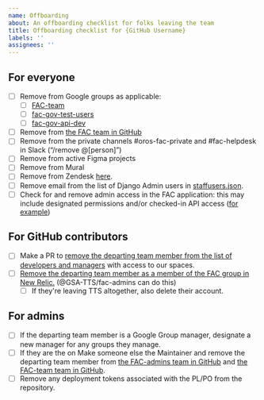 ```yaml
---
name: Offboarding
about: An offboarding checklist for folks leaving the team
title: Offboarding checklist for {GitHub Username}
labels: ''
assignees: ''
---
```


## For everyone

- [ ] Remove from Google groups as applicable:
  - [ ] [FAC-team](https://groups.google.com/a/gsa.gov/g/fac-team/members) 
  - [ ] [fac-gov-test-users](https://groups.google.com/a/gsa.gov/g/fac-gov-test-users/members)
  - [ ] [fac-gov-api-dev](https://groups.google.com/a/gsa.gov/g/fac-gov-api-dev)
- [ ] Remove from [the FAC team in GitHub](https://github.com/orgs/GSA-TTS/teams/fac-team/members)
- [ ] Remove from the private channels #oros-fac-private and #fac-helpdesk in Slack (“/remove @[person]”)
- [ ] Remove from active Figma projects
- [ ] Remove from Mural
- [ ] Remove from Zendesk [here](https://fac-gov.zendesk.com/admin/people/team/members).
- [ ] Remove email from the list of Django Admin users in [staffusers.json](https://github.com/GSA-TTS/FAC/blob/main/backend/config/staffusers.json).
- [ ] Check for and remove admin access in the FAC application: this may include designated permissions and/or checked-in API  access ([for example](https://github.com/GSA-TTS/FAC/blob/fb0e7bdf1cb1807291e6b6eef068e97b4574078c/backend/support/api/admin_api_v1_1_0/create_access_tables.sql#L21))

## For GitHub contributors
- [ ] Make a PR to [remove the departing team member from the list of developers and managers](https://github.com/GSA-TTS/FAC/tree/main/terraform/meta/config.tf) with access to our spaces.
- [ ] [Remove the departing team member as a member of the FAC group in New Relic.](https://one.newrelic.com/admin-portal/organizations/users-list) (@GSA-TTS/fac-admins can do this)
    - [ ] If they're leaving TTS altogether, also delete their account. 

## For admins
- [ ] If the departing team member is a Google Group manager, designate a new manager for any groups they manage.
- [ ] If they are the on Make someone else the Maintainer and remove the departing team member from [the FAC-admins team in GitHub](https://github.com/orgs/GSA-TTS/teams/fac-admins/members) and [the FAC-team team in GitHub](https://github.com/orgs/GSA-TTS/teams/fac-team/members).
- [ ] Remove any deployment tokens associated with the PL/PO from the repository.
